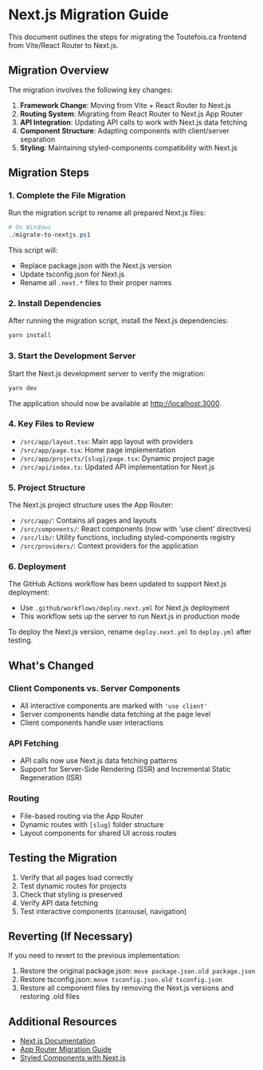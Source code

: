 # Next.js Migration Guide

This document outlines the steps for migrating the Toutefois.ca frontend from Vite/React Router to Next.js.

## Migration Overview

The migration involves the following key changes:

1. **Framework Change**: Moving from Vite + React Router to Next.js
2. **Routing System**: Migrating from React Router to Next.js App Router
3. **API Integration**: Updating API calls to work with Next.js data fetching
4. **Component Structure**: Adapting components with client/server separation
5. **Styling**: Maintaining styled-components compatibility with Next.js

## Migration Steps

### 1. Complete the File Migration

Run the migration script to rename all prepared Next.js files:

```powershell
# On Windows
./migrate-to-nextjs.ps1
```

This script will:
- Replace package.json with the Next.js version
- Update tsconfig.json for Next.js
- Rename all `.next.*` files to their proper names

### 2. Install Dependencies

After running the migration script, install the Next.js dependencies:

```bash
yarn install
```

### 3. Start the Development Server

Start the Next.js development server to verify the migration:

```bash
yarn dev
```

The application should now be available at [http://localhost:3000](http://localhost:3000).

### 4. Key Files to Review

- `/src/app/layout.tsx`: Main app layout with providers
- `/src/app/page.tsx`: Home page implementation
- `/src/app/projects/[slug]/page.tsx`: Dynamic project page
- `/src/api/index.ts`: Updated API implementation for Next.js

### 5. Project Structure

The Next.js project structure uses the App Router:

- `/src/app/`: Contains all pages and layouts
- `/src/components/`: React components (now with 'use client' directives)
- `/src/lib/`: Utility functions, including styled-components registry
- `/src/providers/`: Context providers for the application

### 6. Deployment

The GitHub Actions workflow has been updated to support Next.js deployment:

- Use `.github/workflows/deploy.next.yml` for Next.js deployment
- This workflow sets up the server to run Next.js in production mode

To deploy the Next.js version, rename `deploy.next.yml` to `deploy.yml` after testing.

## What's Changed

### Client Components vs. Server Components

- All interactive components are marked with `'use client'`
- Server components handle data fetching at the page level
- Client components handle user interactions

### API Fetching

- API calls now use Next.js data fetching patterns
- Support for Server-Side Rendering (SSR) and Incremental Static Regeneration (ISR)

### Routing

- File-based routing via the App Router
- Dynamic routes with `[slug]` folder structure
- Layout components for shared UI across routes

## Testing the Migration

1. Verify that all pages load correctly
2. Test dynamic routes for projects
3. Check that styling is preserved
4. Verify API data fetching
5. Test interactive components (carousel, navigation)

## Reverting (If Necessary)

If you need to revert to the previous implementation:

1. Restore the original package.json: `move package.json.old package.json`
2. Restore tsconfig.json: `move tsconfig.json.old tsconfig.json`
3. Restore all component files by removing the Next.js versions and restoring .old files

## Additional Resources

- [Next.js Documentation](https://nextjs.org/docs)
- [App Router Migration Guide](https://nextjs.org/docs/app/building-your-application/upgrading/app-router-migration)
- [Styled Components with Next.js](https://nextjs.org/docs/app/building-your-application/styling/css-in-js#styled-components)
